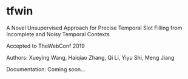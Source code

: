 # tfwin
A Novel Unsupervised Approach for Precise Temporal Slot Filling from Incomplete and Noisy Temporal Contexts

Accepted to TheWebConf 2019

Authors: Xueying Wang, Haiqiao Zhang, Qi Li, Yiyu Shi, Meng Jiang

Documentation: Coming soon...

